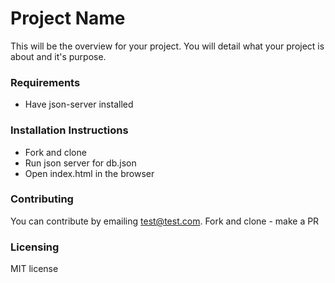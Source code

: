 # Project Name
This will be the overview for your project. You will detail what your project is about and it's purpose.

### Requirements
* Have json-server installed

### Installation Instructions
* Fork and clone
* Run json server for db.json
* Open index.html in the browser

### Contributing
You can contribute by emailing test@test.com.
Fork and clone - make a PR

### Licensing
MIT license